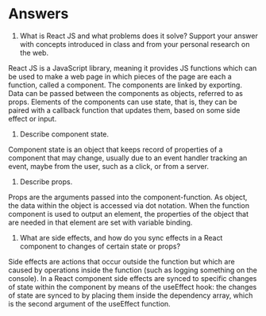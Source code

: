 # Answers

1. What is React JS and what problems does it solve? Support your answer with concepts introduced in class and from your personal research on the web.

React JS is a JavaScript	library, meaning it provides JS functions which can be used to make a web page in which pieces of the page are each a function, called a component. The components are linked by exporting. Data can be passed between the components as objects, referred to as props. Elements of the components can use state, that is, they can be paired with a callback function that updates them, based on some side effect or input.

1. Describe component state.

Component state is an object that keeps record of properties of a component that may change, usually due to an event handler tracking an event, maybe from the user, such as a click, or from a server.

1. Describe props.

Props are the arguments passed into the component-function. As object, the data within the object is accessed via dot notation. When the function component is used to output an element, the properties of the object that are needed in that element are set with variable binding.

1. What are side effects, and how do you sync effects in a React component to changes of certain state or props?

Side effects are actions that occur outside the function but which are caused by operations inside the function (such as logging something on the console). In a React component side effects are synced to specific changes of state within the component by means of the useEffect hook: the changes of state are synced to by placing them inside the dependency array, which is the second argument of the useEffect function.